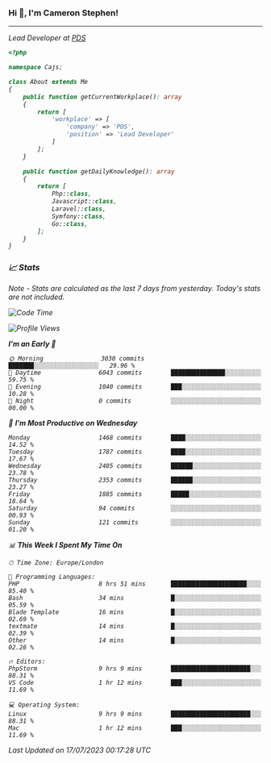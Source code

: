 ### Hi 👋, I'm Cameron Stephen!
<hr>
<p><em>Lead Developer at <a href="https://prindatasolutions.co.uk">PDS</a></p>


```php
<?php

namespace Cajs;

class About extends Me
{
    public function getCurrentWorkplace(): array
    {
        return [
            'workplace' => [
                'company' => 'PDS',
                'position' => 'Lead Developer'
            ]
        ];
    }

    public function getDailyKnowledge(): array
    {
        return [
            Php::class,
            Javascript::class,
            Laravel::class,
            Symfony::class,
            Go::class,
        ];
    }
}
```

### 📈 Stats
<p><em>Note - Stats are calculated as the last 7 days from yesterday. Today's stats are not included.</em></p>


<!--START_SECTION:waka-->
![Code Time](http://img.shields.io/badge/Code%20Time-3%2C461%20hrs%205%20mins-blue)

![Profile Views](http://img.shields.io/badge/Profile%20Views-13-blue)

**I'm an Early 🐤** 

```text
🌞 Morning                3030 commits        ███████░░░░░░░░░░░░░░░░░░   29.96 % 
🌆 Daytime                6043 commits        ███████████████░░░░░░░░░░   59.75 % 
🌃 Evening                1040 commits        ███░░░░░░░░░░░░░░░░░░░░░░   10.28 % 
🌙 Night                  0 commits           ░░░░░░░░░░░░░░░░░░░░░░░░░   00.00 % 
```
📅 **I'm Most Productive on Wednesday** 

```text
Monday                   1468 commits        ████░░░░░░░░░░░░░░░░░░░░░   14.52 % 
Tuesday                  1787 commits        ████░░░░░░░░░░░░░░░░░░░░░   17.67 % 
Wednesday                2405 commits        ██████░░░░░░░░░░░░░░░░░░░   23.78 % 
Thursday                 2353 commits        ██████░░░░░░░░░░░░░░░░░░░   23.27 % 
Friday                   1885 commits        █████░░░░░░░░░░░░░░░░░░░░   18.64 % 
Saturday                 94 commits          ░░░░░░░░░░░░░░░░░░░░░░░░░   00.93 % 
Sunday                   121 commits         ░░░░░░░░░░░░░░░░░░░░░░░░░   01.20 % 
```


📊 **This Week I Spent My Time On** 

```text
🕑︎ Time Zone: Europe/London

💬 Programming Languages: 
PHP                      8 hrs 51 mins       █████████████████████░░░░   85.40 % 
Bash                     34 mins             █░░░░░░░░░░░░░░░░░░░░░░░░   05.59 % 
Blade Template           16 mins             █░░░░░░░░░░░░░░░░░░░░░░░░   02.69 % 
textmate                 14 mins             █░░░░░░░░░░░░░░░░░░░░░░░░   02.39 % 
Other                    14 mins             █░░░░░░░░░░░░░░░░░░░░░░░░   02.26 % 

🔥 Editors: 
PhpStorm                 9 hrs 9 mins        ██████████████████████░░░   88.31 % 
VS Code                  1 hr 12 mins        ███░░░░░░░░░░░░░░░░░░░░░░   11.69 % 

💻 Operating System: 
Linux                    9 hrs 9 mins        ██████████████████████░░░   88.31 % 
Mac                      1 hr 12 mins        ███░░░░░░░░░░░░░░░░░░░░░░   11.69 % 
```


 Last Updated on 17/07/2023 00:17:28 UTC
<!--END_SECTION:waka-->
